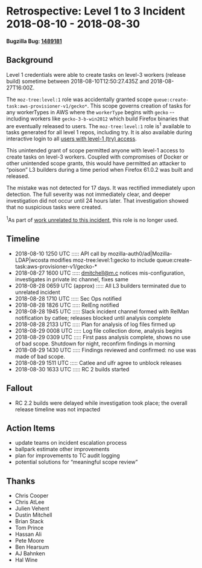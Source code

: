 # Retrospective: Level 1 to 3 Incident 2018-08-10 - 2018-08-30
#### Bugzilla Bug: [1489181](https://bugzilla.mozilla.org/show_bug.cgi?id=1486505)

## Background

Level 1 credentials were able to create tasks on level-3 workers (release
build) sometime between 2018-08-10T12:50:27.435Z and 2018-08-27T16:00Z.

The `moz-tree:level:1` role was accidentally granted scope
`queue:create-task:aws-provisioner-v1/gecko*`.  This scope governs creation of
tasks for any workerTypes in AWS where the `workerType` begins with `gecko` --
including workers like `gecko-3-b-win2012` which build Firefox binaries that
are eventually released to users.  The `moz-tree:level:1` role is<sup>1</sup>
available to tasks generated for all level 1 repos, including try. It is also
available during interactive login to all [users with level-1 (try)
access](https://www.mozilla.org/en-US/about/governance/policies/commit/access-policy/).

This unintended grant of scope permitted anyone with level-1 access to create
tasks on level-3 workers. Coupled with compromises of Docker or other
unintended scope grants, this would have permitted an attacker to “poison” L3
builders during a time period when Firefox 61.0.2 was built and released.

The mistake was not detected for 17 days.  It was rectified immediately upon
detection.  The full severity was not immediately clear, and deeper
investigation did not occur until 24 hours later.  That investigation showed
that no suspicious tasks were created.

<sup>1</sup>As part of [work unrelated to this incident](https://bugzilla.mozilla.org/show_bug.cgi?id=1465842), this role is no longer used.

## Timeline

  - 2018-08-10 1250 UTC ::::: API call by mozilla-auth0/ad|Mozilla-LDAP|wcosta modifies moz-tree:level:1:gecko to include  queue:create-task:aws-provisioner-v1/gecko-*
  - 2018-08-27 1600 UTC ::::: dmitchell@m.c notices mis-configuration, investigates in private irc channel, fixes same
  - 2018-08-28 0659 UTC (approx) ::::: All L3 builders terminated due to unrelated incident
  - 2018-08-28 1710 UTC ::::: Sec Ops notified
  - 2018-08-28 1826 UTC ::::: RelEng notified
  - 2018-08-28 1945 UTC ::::: Slack incident channel formed with RelMan notification by catlee; releases blocked until analysis complete
  - 2018-08-28 2133 UTC ::::: Plan for analysis of log files firmed up
  - 2018-08-29 0008 UTC ::::: Log file collection done, analysis begins
  - 2018-08-29 0309 UTC ::::: First pass analysis complete, shows no use of bad scope.  Shutdown for night, reconfirm findings in morning
  - 2018-08-29 1430 UTC ::::: Findings reviewed and confirmed: no use was made of bad scope.
  - 2018-08-29 1511 UTC ::::: Catlee and ulfr agree to unblock releases
  - 2018-08-30 1633 UTC ::::: RC 2 builds started 

## Fallout

  - RC 2.2 builds were delayed while investigation took place; the overall release timeline was not impacted

## Action Items

  - update teams on incident escalation process
  - ballpark estimate other improvements
  - plan for improvements to TC audit logging
  - potential solutions for “meaningful scope review”

## Thanks

  - Chris Cooper
  - Chris AtLee
  - Julien Vehent
  - Dustin Mitchell
  - Brian Stack
  - Tom Prince
  - Hassan Ali
  - Pete Moore
  - Ben Hearsum
  - AJ Bahnken
  - Hal Wine
